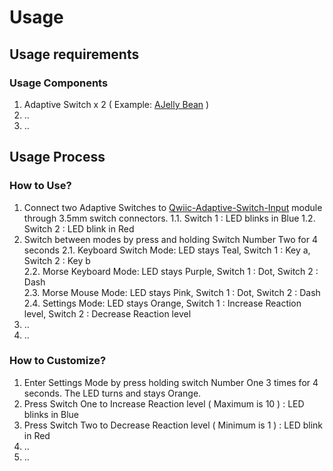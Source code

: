 # Usage

## Usage requirements  

### Usage Components

  1. Adaptive Switch x 2 ( Example: [AJelly Bean](https://www.ablenetinc.com/jelly-bean) )
  2. ..
  3. ..


## Usage Process

### How to Use?

  1. Connect two Adaptive Switches to [Qwiic-Adaptive-Switch-Input](https://github.com/milador/Qwiic-Adaptive-Switch) module through 3.5mm switch connectors.
    1.1. Switch 1 : LED blinks in Blue
	1.2. Switch 2 : LED blink in Red 
  2. Switch between modes by press and holding Switch Number Two for 4 seconds
    2.1. Keyboard Switch Mode: LED stays Teal, Switch 1 : Key a, Switch 2 : Key b  
	2.2. Morse Keyboard Mode: LED stays Purple, Switch 1 : Dot, Switch 2 : Dash   
	2.3. Morse Mouse Mode: LED stays Pink, Switch 1 : Dot, Switch 2 : Dash   
	2.4. Settings Mode: LED stays Orange, Switch 1 : Increase Reaction level, Switch 2 : Decrease Reaction level   
  3. ..
  4. ..

  
### How to Customize?

  1. Enter Settings Mode by press holding switch Number One 3 times for 4 seconds. The LED turns and stays Orange.
  2. Press Switch One to Increase Reaction level ( Maximum is 10 ) : LED blinks in Blue 
  3. Press Switch Two to Decrease Reaction level ( Minimum is 1 ) : LED blink in Red 
  4. ..
  5. ..

